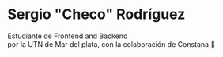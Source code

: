 <!DOCTYPE html>
<html lang="es">
<head>
    <meta charset="UTF-8">
    <meta http-equiv="X-UA-Compatible" content="IE=edge">
    <meta name="viewport" content="width=device-width, initial-scale=1.0">
    <title>Rodríguez Sergio</title>
</head>
<body>
    <h1>Sergio "Checo" Rodríguez</h1>
    <p>Estudiante de Frontend and Backend
    <br>
    por la UTN de Mar del plata, con la colaboración de Constana.🤖 </p>
    </p>
</body>
</html>